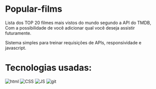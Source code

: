 # Popular-films
Lista dos TOP 20 filmes mais vistos do mundo segundo a API do TMDB, Com a possibilidade de você adicionar qual você deseja assistir futuramente.

Sistema simples para treinar requisições de APIs, responsividade e javascript.

# Tecnologias usadas: #

![html](https://img.shields.io/badge/HTML-239120?style=for-the-badge&logo=html5&logoColor=white)
![CSS](https://img.shields.io/badge/CSS3-1572B6?style=for-the-badge&logo=css3&logoColor=white)
![JS](https://img.shields.io/badge/JavaScript-F7DF1E?style=for-the-badge&logo=javascript&logoColor=black)
![git](https://img.shields.io/badge/GIT-E44C30?style=for-the-badge&logo=git&logoColor=white)
